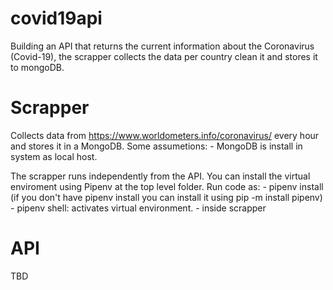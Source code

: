# covid19api
Building an API that returns the current information about the Coronavirus (Covid-19), the scrapper collects the data per country clean it and stores it to mongoDB.

# Scrapper
Collects data from https://www.worldometers.info/coronavirus/ every hour and stores it in a MongoDB.
Some assumetions:
    - MongoDB is install in system as local host.

The scrapper runs independently from the API. You can install the virtual enviroment using Pipenv at the top level folder. 
Run code as:
    - pipenv install (if you don't have pipenv install you can install it using pip -m install pipenv)
    - pipenv shell: activates virtual environment.
    - inside scrapper 

# API
TBD